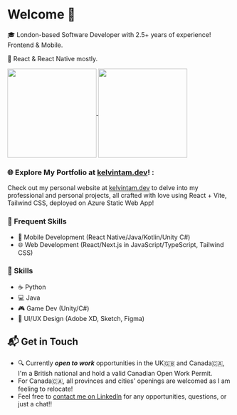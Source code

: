 # Welcome 👋

🎓 London-based Software Developer with 2.5+ years of experience! Frontend & Mobile.

📱 React & React Native mostly.

<a href="https://kelvintam.dev">
  <img height=200 align="center" src="https://github-readme-stats.kelvintam.dev/api?username=kelvinthh&hide_rank=true&hide=issues,contribs&hide_border=true&theme=radical" />
</a>
<a href="https://img-gen.kelvintam.dev">
  <img height=200 align="center" src="https://github-readme-stats.kelvintam.dev/api/top-langs?username=kelvinthh&layout=compact&langs_count=6&card_width=320&hide=C%23,SourcePawn,ShaderLab,Java,HLSL,GLSL,C%2b%2b&hide_border=true&theme=radical" />
</a>

### 🌐 Explore My Portfolio at [kelvintam.dev](https://kelvintam.dev)! :

Check out my personal website at [kelvintam.dev](https://kelvintam.dev) to delve into my professional and personal projects, all crafted with love using React + Vite, Tailwind CSS, deployed on Azure Static Web App!

### 🌟 Frequent Skills

- 📱 Mobile Development (React Native/Java/Kotlin/Unity C#)
- 🌐 Web Development (React/Next.js in JavaScript/TypeScript, Tailwind CSS)

### 📝 Skills 
	
- ☕ Python
- 💻 Java
- 🎮 Game Dev (Unity/C#)
- 🎨 UI/UX Design (Adobe XD, Sketch, Figma)

## 📬 Get in Touch
* 🔍 Currently **_open to work_** opportunities in the UK🇬🇧 and Canada🇨🇦, I'm a British national and hold a valid Canadian Open Work Permit.
* For Canada🇨🇦, all provinces and cities' openings are welcomed as I am feeling to relocate!
* Feel free to [contact me on LinkedIn](https://www.linkedin.com/in/hhtam) for any opportunities, questions, or just a chat!!
